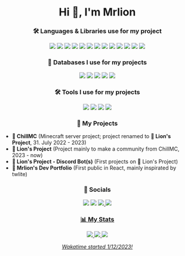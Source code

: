 <h1 align="center">Hi 👋, I'm Mrlion</h1>

<h3 align="center">🛠️ Languages & Libraries use for my project</h3>
<p align="center"> 
  <img src="https://img.shields.io/badge/HTML-E34F26?style=for-the-badge&logo=html5&logoColor=white">
  <img src="https://img.shields.io/badge/CSS-1572B6?style=for-the-badge&logo=css3&logoColor=white">
  <img src="https://img.shields.io/static/v1?style=for-the-badge&message=Markdown&color=000000&logo=Markdown&logoColor=FFFFFF&label=">
  <img src="https://img.shields.io/badge/React-20232A?style=for-the-badge&logo=react&logoColor=61DAFB">
  <img src="https://img.shields.io/badge/Tailwind_CSS-38B2AC?style=for-the-badge&logo=tailwind-css&logoColor=white">
  <img src="https://img.shields.io/badge/JavaScript-F7DF1E?style=for-the-badge&logo=javascript&logoColor=black">
  <img src="https://img.shields.io/badge/TypeScript-007ACC?style=for-the-badge&logo=typescript&logoColor=white">
  <img src="https://img.shields.io/badge/Java-ED8B00?style=for-the-badge&logo=openjdk&logoColor=white">
  <img src="https://img.shields.io/static/v1?style=for-the-badge&message=Kotlin&color=7F52FF&logo=Kotlin&logoColor=FFFFFF&label=">
  <img src="https://img.shields.io/badge/python-%233776AB.svg?&style=for-the-badge&logo=python&logoColor=white">
  <img src="https://img.shields.io/badge/Lua-2C2D72?style=for-the-badge&logo=lua&logoColor=white">
  <img src="https://img.shields.io/badge/PHP-777BB4?style=for-the-badge&logo=php&logoColor=white">
  <img src="https://img.shields.io/badge/C%23-512BD4?logo=csharp&logoColor=fff&style=for-the-badge">
</p>

<h3 align="center">🌿 Databases I use for my projects</h3>
<p align="center"> 
  <img src="https://img.shields.io/badge/MongoDB-4EA94B?style=for-the-badge&logo=mongodb&logoColor=white">
  <img src="https://img.shields.io/badge/redis-%23DD0031.svg?&style=for-the-badge&logo=redis&logoColor=white">
  <img src="https://img.shields.io/badge/MariaDB-003545?style=for-the-badge&logo=mariadb&logoColor=white">
  <img src="https://img.shields.io/badge/MySQL-005C84?style=for-the-badge&logo=mysql&logoColor=white">
  <img src="https://img.shields.io/badge/PostgreSQL-316192?style=for-the-badge&logo=postgresql&logoColor=white">
</p>

<h3 align="center">🛠️ Tools I use for my projects</h3>
<p align="center">
  <img src="https://img.shields.io/badge/prettier-1A2C34?style=for-the-badge&logo=prettier&logoColor=F7BA3E">
  <img src="https://img.shields.io/badge/eslint-3A33D1?style=for-the-badge&logo=eslint&logoColor=white">
  <img src="https://img.shields.io/badge/VSCode-0078D4?style=for-the-badge&logo=visual%20studio%20code&logoColor=white">
  <img src="https://img.shields.io/badge/IntelliJ_IDEA-000000.svg?style=for-the-badge&logo=intellij-idea&logoColor=white">
</p>


<h3 align="center">💼 My Projects</h3>

* **💫 ChillMC** (Minecraft server project; project renamed to **🦁 Lion's Project**, 31. July 2022 - 2023)
* **🦁 Lion's Project** (Project mainly to make a community from ChillMC, 2023 - now)
* **🦁 Lion's Project - Discord Bot(s)** (First projects on 🦁 Lion's Project)
* **🦁 Mrlion's Dev Portfolio** (First public in React, mainly inspirated by twlite)

<h3 align="center">📱 Socials</h3>
<p align="center">
  <a href="mailto:mrlion@lionsproject.eu"><img src="https://img.shields.io/badge/e‑mail-D14836.svg?style=for-the-badge&logo=GMail&logoColor=white"/></a>
  <a href="https://discord.com/users/710549603216261141"><img src="https://img.shields.io/badge/Discord-5865F2?style=for-the-badge&logo=discord&logoColor=white"/></a>
  <a href="https://www.twitch.tv/lostedmrlion"><img src="https://img.shields.io/badge/Twitch-9146FF?style=for-the-badge&logo=twitch&logoColor=white"</a>
  <a href="https://www.instagram.com/real.mrlion/"><img src="https://img.shields.io/badge/Instagram-E4405F?style=for-the-badge&logo=instagram&logoColor=white"</a>
</p>

<h3 align="center">📊 My Stats</h3>
<p align="center">
  <a href="https://github.com/L0stedMrlion"><img src="https://github-readme-stats.vercel.app/api/top-langs?username=L0stedMrlion&show_icons=true&locale=en&layout=compact&theme=github_dark_dimmed"/>
  <a href="https://github.com/L0stedMrlion"><img src="https://github-readme-stats.vercel.app/api?username=L0stedMrlion&show_icons=true&theme=github_dark_dimmed"/>
  <a href="https://github.com/L0stedMrlion"><img src="https://github-readme-stats.vercel.app/api/wakatime?username=lostedmrlion&theme=github_dark_dimmed&layout=compact"/>
  <p align="center"><i>Wakatime started 1/12/2023!</i></p>
</p>


